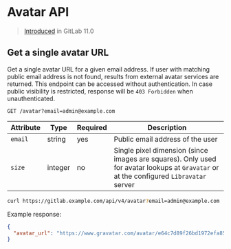# Avatar API

> [Introduced][ce-19121] in GitLab 11.0

## Get a single avatar URL

Get a single avatar URL for a given email address. If user with matching public
email address is not found, results from external avatar services are returned.
This endpoint can be accessed without authentication. In case public visibility
is restricted, response will be `403 Forbidden` when unauthenticated.

```
GET /avatar?email=admin@example.com
```

| Attribute | Type    | Required | Description           |
| --------- | ------- | -------- | --------------------- |
| `email`   | string  | yes      | Public email address of the user |
| `size`    | integer | no       | Single pixel dimension (since images are squares). Only used for avatar lookups at `Gravatar` or at the configured `Libravatar` server |

```bash
curl https://gitlab.example.com/api/v4/avatar?email=admin@example.com
```

Example response:

```json
{
  "avatar_url": "https://www.gravatar.com/avatar/e64c7d89f26bd1972efa854d13d7dd61?s=80\u0026d=identicon"
}
```

[ce-19121]: https://gitlab.com/gitlab-org/gitlab-ce/merge_requests/19121
